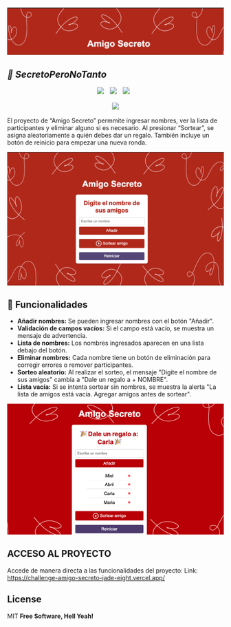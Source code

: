 ![Mi Logo](https://github.com/MielVil/challenge-amigo-secreto/blob/main/img-readme/banner.png)

## _🎅 SecretoPeroNoTanto_

<p align="center">
    <img src="https://img.shields.io/badge/Java_Script-F7DF1E?style=for-the-badge&logo=javascript&logoColor=F7DF1E&logoSize=auto&labelColor=black" style="margin-right: 10px;">
    <img src="https://img.shields.io/badge/HTML5-%23E34F26?style=for-the-badge&logo=html5&logoColor=%23E34F26&logoSize=auto&labelColor=black" style="margin-right: 10px;"> 
    <img src="https://img.shields.io/badge/CSS-%23663399?style=for-the-badge&logo=css&logoColor=%23663399&logoSize=auto&labelColor=black" style="margin-right: 10px;"> <br> <br>
    <img src="https://img.shields.io/github/last-commit/MielVil/challenge-amigo-secreto">
</p>

El proyecto de “Amigo Secreto” permmite ingresar nombres, ver la lista de participantes y eliminar alguno si es necesario. Al presionar “Sortear”, se asigna aleatoriamente a quién debes dar un regalo. 
También incluye un botón de reinicio para empezar una nueva ronda.

![Pagina Web](https://github.com/MielVil/challenge-amigo-secreto/blob/main/img-readme/web.png)

## 📌  Funcionalidades

- **Añadir nombres:** Se pueden ingresar nombres con el botón "Añadir".
- **Validación de campos vacíos:** Si el campo está vacío, se muestra un mensaje de advertencia.
- **Lista de nombres:** Los nombres ingresados aparecen en una lista debajo del botón.
- **Eliminar nombres:** Cada nombre tiene un botón de eliminación para corregir errores o remover participantes.
- **Sorteo aleatorio:** Al realizar el sorteo, el mensaje "Digite el nombre de sus amigos" cambia a "Dale un regalo a + NOMBRE".
- **Lista vacía:** Si se intenta sortear sin nombres, se muestra la alerta "La lista de amigos está vacía. Agregar amigos antes de sortear".

![Funcionalidades](https://github.com/MielVil/challenge-amigo-secreto/blob/main/img-readme/funcionalidades.png)


## ACCESO AL PROYECTO
Accede de manera directa a las funcionalidades del proyecto:
Link: https://challenge-amigo-secreto-jade-eight.vercel.app/

## License

MIT
**Free Software, Hell Yeah!**
